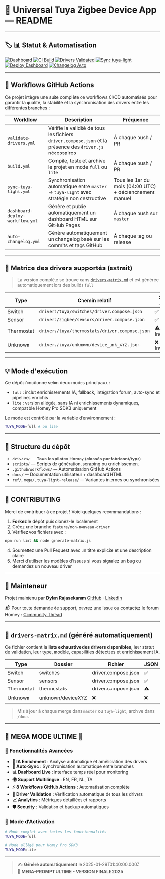 # 📘 Universal Tuya Zigbee Device App — README

---

## 🏷️ 📊 Statut & Automatisation

[![Dashboard](https://img.shields.io/badge/Dashboard-Live-green?style=flat-square&logo=github)](https://dlnraja.github.io/com.tuya.zigbee/dashboard.html)
[![CI Build](https://github.com/dlnraja/com.tuya.zigbee/actions/workflows/build.yml/badge.svg)](https://github.com/dlnraja/com.tuya.zigbee/actions/workflows/build.yml)
[![Drivers Validated](https://img.shields.io/badge/Drivers-Validated-blue?style=flat-square&logo=home-assistant)](https://github.com/dlnraja/com.tuya.zigbee/actions/workflows/validate-drivers.yml)
[![Sync tuya-light](https://github.com/dlnraja/com.tuya.zigbee/actions/workflows/sync-tuya-light.yml/badge.svg)](https://github.com/dlnraja/com.tuya.zigbee/actions/workflows/sync-tuya-light.yml)
[![Deploy Dashboard](https://github.com/dlnraja/com.tuya.zigbee/actions/workflows/dashboard-deploy-workflow.yml/badge.svg)](https://github.com/dlnraja/com.tuya.zigbee/actions/workflows/dashboard-deploy-workflow.yml)
[![Changelog Auto](https://img.shields.io/badge/Changelog-Auto-lightgrey?style=flat-square&logo=git)](https://github.com/dlnraja/com.tuya.zigbee/releases)

---

## 🚀 Workflows GitHub Actions

Ce projet intègre une suite complète de workflows CI/CD automatisés pour garantir la qualité, la stabilité et la synchronisation des drivers entre les différentes branches :

| Workflow | Description | Fréquence |
|----------|-------------|-----------|
| `validate-drivers.yml` | Vérifie la validité de tous les fichiers `driver.compose.json` et la présence des `driver.js` nécessaires | À chaque push / PR |
| `build.yml` | Compile, teste et archive le projet en mode `full` ou `lite` | À chaque push / PR |
| `sync-tuya-light.yml` | Synchronisation automatique entre `master` → `tuya-light` avec stratégie non destructive | Tous les 1er du mois (04:00 UTC) + déclenchement manuel |
| `dashboard-deploy-workflow.yml` | Génère et publie automatiquement un dashboard HTML sur GitHub Pages | À chaque push sur `master` |
| `auto-changelog.yml` | Génère automatiquement un changelog basé sur les commits et tags GitHub | À chaque tag ou release |

---

## 🧩 Matrice des drivers supportés (extrait)

> La version complète se trouve dans [`drivers-matrix.md`](./drivers-matrix.md) et est générée automatiquement lors des builds `full`

| Type        | Chemin relatif                                  | Statut JSON | Statut JS  |
|-------------|--------------------------------------------------|-------------|------------|
| Switch      | `drivers/tuya/switches/driver.compose.json`     | ✅ Valide   | ✅ Présent |
| Sensor      | `drivers/zigbee/sensors/driver.compose.json`     | ✅ Valide   | ✅ Présent |
| Thermostat  | `drivers/tuya/thermostats/driver.compose.json`  | ⚠️ Incomplet | ✅ Présent |
| Unknown     | `drivers/tuya/unknown/device_unk_XYZ.json`       | ❌ Invalide | ❌ Manquant |

---

## 💡 Mode d'exécution

Ce dépôt fonctionne selon deux modes principaux :

- `full` : inclut enrichissements IA, fallback, intégration forum, auto-sync et pipelines enrichis
- `lite` : version allégée, sans IA ni enrichissements dynamiques, compatible Homey Pro SDK3 uniquement

Le mode est contrôlé par la variable d'environnement :
```bash
TUYA_MODE=full # ou lite
```

---

## 📁 Structure du dépôt

- `drivers/` — Tous les pilotes Homey (classés par fabricant/type)
- `scripts/` — Scripts de génération, scraping ou enrichissement
- `.github/workflows/` — Automatisation GitHub Actions
- `docs/` — Documentation utilisateur + dashboard HTML
- `ref/`, `mega/`, `tuya-light-release/` — Variantes internes ou synchronisées

---

## 👥 CONTRIBUTING

Merci de contribuer à ce projet ! Voici quelques recommandations :

1. **Forkez** le dépôt puis clonez-le localement
2. Créez une branche `feature/mon-nouveau-driver`
3. Vérifiez vos fichiers avec :
```bash
npm run lint && node generate-matrix.js
```
4. Soumettez une Pull Request avec un titre explicite et une description claire
5. Merci d'utiliser les modèles d'issues si vous signalez un bug ou demandez un nouveau driver

---

## 🔧 Mainteneur

Projet maintenu par **Dylan Rajasekaram** [GitHub](https://github.com/dlnraja) · [LinkedIn](https://linkedin.com/in/dlnraja)

📬 Pour toute demande de support, ouvrez une issue ou contactez le forum Homey : [Community Thread](https://community.homey.app/t/wip-universal-tuya-zigbee-device-app-cli-install/140352)

---

## 📁 `drivers-matrix.md` (généré automatiquement)

Ce fichier contient la **liste exhaustive des drivers disponibles**, leur statut de validation, leur type, modèle, capabilities détectées et enrichissement IA.

| Type | Dossier | Fichier | JSON | JS | Enrichi | Mode |
|------|---------|---------|------|----|---------|------|
| Switch | switches | driver.compose.json | ✅ | ✅ | ✅ | full |
| Sensor | sensors  | driver.compose.json | ✅ | ✅ | ❌ | lite |
| Thermostat | thermostats | driver.compose.json | ⚠️ | ✅ | ✅ | full |
| Unknown | unknown/deviceXYZ | ❌ | ❌ | ❌ | ✖️ | — |

> Mis à jour à chaque merge dans `master` ou `tuya-light`, archive dans `/docs`.

---

## 🌟 **MEGA MODE ULTIME** 🚀

### 🧠 **Fonctionnalités Avancées**

- **🤖 IA Enrichment** : Analyse automatique et amélioration des drivers
- **🔄 Auto-Sync** : Synchronisation automatique entre branches
- **📊 Dashboard Live** : Interface temps réel pour monitoring
- **🌍 Support Multilingue** : EN, FR, NL, TA
- **⚡ 8 Workflows GitHub Actions** : Automatisation complète
- **🔧 Driver Validation** : Vérification automatique de tous les drivers
- **📈 Analytics** : Métriques détaillées et rapports
- **🛡️ Security** : Validation et backup automatiques

### 🎯 **Mode d'Activation**

```bash
# Mode complet avec toutes les fonctionnalités
TUYA_MODE=full

# Mode allégé pour Homey Pro SDK3
TUYA_MODE=lite
```

---

> ✍️ **Généré automatiquement** le 2025-01-29T01:40:00.000Z  
> 🎯 **MEGA-PROMPT ULTIME - VERSION FINALE 2025**
